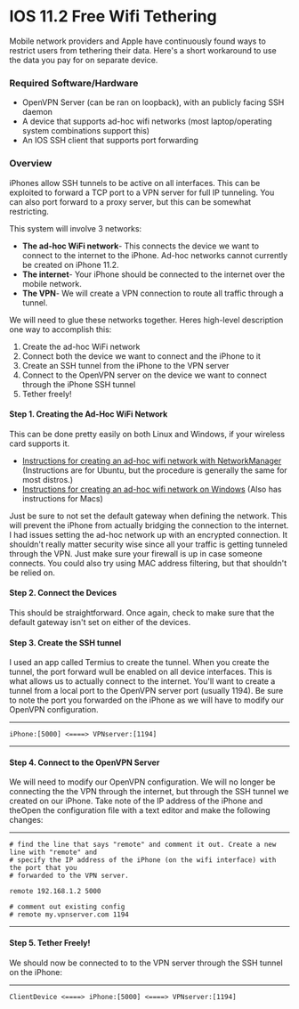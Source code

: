 # IOS 11.2 Free Wifi Tethering

Mobile network providers and Apple have continuously found ways to restrict users from tethering their data. Here's a short workaround to use the data you pay for on separate device.

### Required Software/Hardware
* OpenVPN Server (can be ran on loopback), with an publicly facing SSH daemon 
* A device that supports ad-hoc wifi networks (most laptop/operating system combinations support this)
* An IOS SSH client that supports port forwarding

### Overview
iPhones allow SSH tunnels to be active on all interfaces. This can be exploited to forward a TCP port to a VPN server for full IP tunneling. You can also port forward to a proxy server, but this can be somewhat restricting.

This system will involve 3 networks:

* **The ad-hoc WiFi network**- This connects the device we want to connect to the internet to the iPhone. Ad-hoc networks cannot currently be created on iPhone 11.2.
* **The internet**- Your iPhone should be connected to the internet over the mobile network.
* **The VPN**- We will create a VPN connection to route all traffic through a tunnel.

We will need to glue these networks together. Heres high-level description one way to accomplish this:

1. Create the ad-hoc WiFi network  
2. Connect both the device we want to connect and the iPhone to it  
3. Create an SSH tunnel from the iPhone to the VPN server  
4. Connect to the OpenVPN server on the device we want to connect through the iPhone SSH tunnel  
5. Tether freely!  

#### Step 1. Creating the Ad-Hoc WiFi Network

This can be done pretty easily on both Linux and Windows, if your wireless card supports it.
* [Instructions for creating an ad-hoc wifi network with NetworkManager](https://help.ubuntu.com/community/WifiDocs/Adhoc) (Instructions are for Ubuntu, but the procedure is generally the same for most distros.)
* [Instructions for creating an ad-hoc wifi network on Windows](https://www.lifewire.com/set-up-an-ad-hoc-peer-wifi-network-818272) (Also has instructions for Macs)

Just be sure to not set the default gateway when defining the network. This will prevent the iPhone from actually bridging the connection to the internet. I had issues setting the ad-hoc network up with an encrypted connection. It shouldn't really matter security wise since all your traffic is getting tunneled through the VPN. Just make sure your firewall is up in case someone connects. You could also try using MAC address filtering, but that shouldn't be relied on. 

#### Step 2. Connect the Devices
This should be straightforward. Once again, check to make sure that the default gateway isn't set on either of the devices.

#### Step 3. Create the SSH tunnel
I used an app called Termius to create the tunnel. When you create the tunnel, the port forward wull be enabled on all device interfaces. This is what allows us to actually connect to the internet. You'll want to create a tunnel from a local port to the OpenVPN server port (usually 1194). Be sure to note the port you forwarded on the iPhone as we will have to modify our OpenVPN configuration.

----------------
``` 
iPhone:[5000] <====> VPNserver:[1194] 
```
----------------


#### Step 4. Connect to the OpenVPN Server
We will need to modify our OpenVPN configuration. We will no longer be connecting the the VPN through the internet, but through the SSH tunnel we created on our iPhone. Take note of the IP address of the iPhone and theOpen the configuration file with a text editor and make the following changes:

----------------
```
# find the line that says "remote" and comment it out. Create a new line with "remote" and 
# specify the IP address of the iPhone (on the wifi interface) with the port that you 
# forwarded to the VPN server.

remote 192.168.1.2 5000

# comment out existing config
# remote my.vpnserver.com 1194

```
----------------



#### Step 5. Tether Freely!
We should now be connected to to the VPN server through the SSH tunnel on the iPhone:

---------------------
``` 
ClientDevice <====> iPhone:[5000] <====> VPNserver:[1194] 
```

